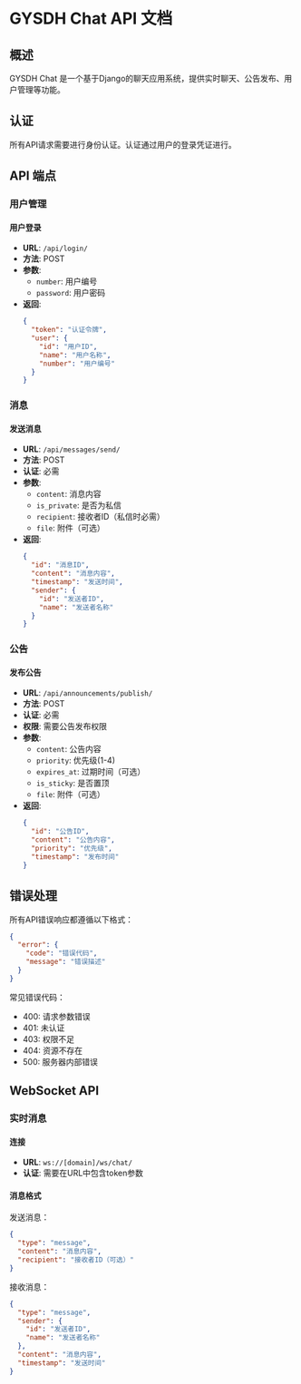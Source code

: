 # GYSDH Chat API 文档

## 概述

GYSDH Chat 是一个基于Django的聊天应用系统，提供实时聊天、公告发布、用户管理等功能。

## 认证

所有API请求需要进行身份认证。认证通过用户的登录凭证进行。

## API 端点

### 用户管理

#### 用户登录
- **URL**: `/api/login/`
- **方法**: POST
- **参数**:
  - `number`: 用户编号
  - `password`: 用户密码
- **返回**: 
  ```json
  {
    "token": "认证令牌",
    "user": {
      "id": "用户ID",
      "name": "用户名称",
      "number": "用户编号"
    }
  }
  ```

### 消息

#### 发送消息
- **URL**: `/api/messages/send/`
- **方法**: POST
- **认证**: 必需
- **参数**:
  - `content`: 消息内容
  - `is_private`: 是否为私信
  - `recipient`: 接收者ID（私信时必需）
  - `file`: 附件（可选）
- **返回**:
  ```json
  {
    "id": "消息ID",
    "content": "消息内容",
    "timestamp": "发送时间",
    "sender": {
      "id": "发送者ID",
      "name": "发送者名称"
    }
  }
  ```

### 公告

#### 发布公告
- **URL**: `/api/announcements/publish/`
- **方法**: POST
- **认证**: 必需
- **权限**: 需要公告发布权限
- **参数**:
  - `content`: 公告内容
  - `priority`: 优先级(1-4)
  - `expires_at`: 过期时间（可选）
  - `is_sticky`: 是否置顶
  - `file`: 附件（可选）
- **返回**:
  ```json
  {
    "id": "公告ID",
    "content": "公告内容",
    "priority": "优先级",
    "timestamp": "发布时间"
  }
  ```

## 错误处理

所有API错误响应都遵循以下格式：

```json
{
  "error": {
    "code": "错误代码",
    "message": "错误描述"
  }
}
```

常见错误代码：
- 400: 请求参数错误
- 401: 未认证
- 403: 权限不足
- 404: 资源不存在
- 500: 服务器内部错误

## WebSocket API

### 实时消息

#### 连接
- **URL**: `ws://[domain]/ws/chat/`
- **认证**: 需要在URL中包含token参数

#### 消息格式

发送消息：
```json
{
  "type": "message",
  "content": "消息内容",
  "recipient": "接收者ID（可选）"
}
```

接收消息：
```json
{
  "type": "message",
  "sender": {
    "id": "发送者ID",
    "name": "发送者名称"
  },
  "content": "消息内容",
  "timestamp": "发送时间"
}
```

